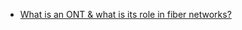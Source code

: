 - [What is an ONT & what is its role in fiber networks?](https://stl.tech/blog/a-quick-guide-to-ont-optical-network-terminal/)